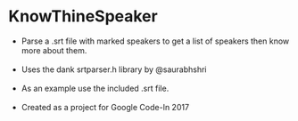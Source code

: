 # KnowThineSpeaker
<ul><li>Parse a .srt file with marked speakers to get a list of speakers then know more about them.</li> <br>
<li>Uses the dank srtparser.h library by @saurabhshri</li> <br>
<li>As an example use the included .srt file.</li> <br>
<li>Created as a project for Google Code-In 2017</li></ul> <br>
